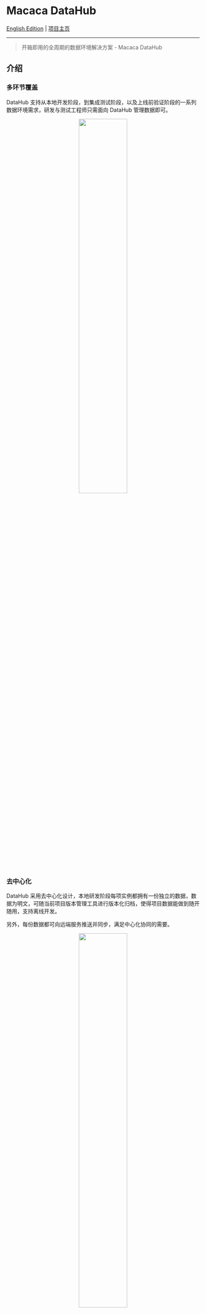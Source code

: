 # Macaca DataHub

[English Edition](./README.md) | [项目主页](//macacajs.github.io/macaca-datahub)

---

> 开箱即用的全周期的数据环境解决方案 - Macaca DataHub

## 介绍

### 多环节覆盖

DataHub 支持从本地开发阶段，到集成测试阶段，以及上线前验证阶段的一系列数据环境需求，研发与测试工程师只需面向 DataHub 管理数据即可。

<div align="center">
  <img src="https://cdn.nlark.com/yuque/0/2019/png/95383/1556087517572-e20ae953-a33b-414d-99b4-eead40287fc9.png" width="50%" />
</div>

### 去中心化

DataHub 采用去中心化设计，本地研发阶段每项实例都拥有一份独立的数据，数据为明文，可随当前项目版本管理工具进行版本化归档，使得项目数据能做到随开随用，支持离线开发。

另外，每份数据都可向远端服务推送并同步，满足中心化协同的需要。

<div align="center">
  <img src="https://cdn.nlark.com/yuque/0/2019/png/95383/1556087528896-efb81a7c-8f28-4c68-9738-5a0b1131c61d.png" width="50%" />
</div>

### 数据流动管理

DataHub 采用单向数据流动的原则，使当前项目下的数据状态及时变更。

<div align="center">
  <img src="https://cdn.nlark.com/yuque/0/2019/png/95383/1556087394548-1119e4c3-eb64-4e42-8cb8-b4b2a950478d.png" width="50%" />
</div>

### 文档一致性

DataHub 将 Mock 数据与字段描述整合处理，自动生成接口文档。使得文档能够与交互字段随时保持一致。

<div align="center">
  <img src="https://cdn.nlark.com/yuque/0/2019/png/95383/1556087404156-e5c9fdc0-9211-4b2f-8e1e-055b9592bcb6.png" width="75%" />
</div>

### 场景管理

DataHub 采用多场景设计，能够根据场景名称进行数据分组，同时提供了场景数据的增、删、改，可以通过 DataHub 的面板界面进行操作。

Datahub 可以定义动态路径，底层使用的是 [path-to-regexp](https://github.com/pillarjs/path-to-regexp) 。

| DataHub API 定义 | 匹配的 URL 路径      |
| ----             | ----                 |
| api1/books       | api1/books           |
| api2/:foo/:bar   | api2/group/project   |
| api3/:id         | api3/fred            |
| api3/:id         | api3/baz             |

<div align="center">
  <img src="https://cdn.nlark.com/yuque/0/2019/png/95383/1556087414287-dd7ee841-564c-434a-8516-df9b1474246c.png" width="75%" />
</div>

### 快照录入

DataHub 兼备代理功能，会将最近请求的实时响应保存下来，便于归档。也就是说你可以通过已归档的快照随时复现当时的场景。

<div align="center">
  <img src="https://cdn.nlark.com/yuque/0/2019/png/95383/1556087541969-d45b0057-0611-4445-8faa-c78f8e9b4f43.png" width="75%" />
</div>

### 自动化测试

通过[场景转换 API](https://macacajs.github.io/macaca-wd/#switchScene) 与测试用例的配合使用，可以做到较高的测试覆盖率。

<div align="center">
  <img src="https://cdn.nlark.com/yuque/0/2019/png/95383/1556087551195-fad4b4e9-64ed-49ad-b05f-bdf2475a38d4.png" width="75%" />
</div>

<div align="center">
  <img src="https://cdn.nlark.com/yuque/0/2019/png/95383/1556087563001-4116b28e-1c7f-4fb6-88dd-0a1bbe4cbe90.png" width="75%" />
</div>

<div align="center">
  <img src="https://cdn.nlark.com/yuque/0/2019/png/95383/1556087580825-d073ffc3-c2ef-4e47-a165-6a4c5f8f87b4.png" width="75%" />
</div>

## License

The MIT License (MIT)

